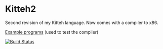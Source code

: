 # Kitteh2
Second revision of my Kitteh language. Now comes with a compiler to x86.

[Example programs](test/tests/) (used to test the compiler)


[![Build Status](https://travis-ci.org/leijurv/Kitteh2.svg?branch=master)](https://travis-ci.org/leijurv/Kitteh2)